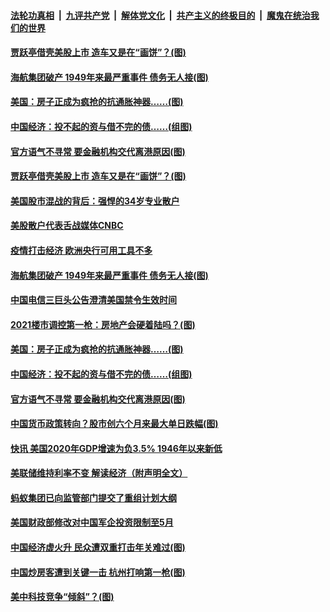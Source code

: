 ####  [法轮功真相](../../../../basic/blob/master/README.md?t=01301001) &nbsp;|&nbsp; [九评共产党](../../../../9ping.md/blob/master/README.md?t=01301001) &nbsp;|&nbsp; [解体党文化](../../../../jtdwh.md/blob/master/README.md?t=01301001)  &nbsp;|&nbsp; [共产主义的终极目的](../../../../gczydzjmd.md/blob/master/README.md?t=01301001) &nbsp;|&nbsp; [魔鬼在统治我们的世界](../../../../mgztzwmdsj.md/blob/master/README.md?t=01301001) 

#### [贾跃亭借壳美股上市 造车又是在“画饼”？(图)](../pages/p5/960810.md?t=01301001) 

#### [海航集团破产 1949年来最严重事件 债务无人接(图)](../pages/p5/960758.md?t=01301001) 


#### [美国：房子正成为疯抢的抗通胀神器……(图)](../pages/p5/960696.md?t=01301001) 

#### [中国经济：投不起的资与借不完的债……(组图)](../pages/p5/960676.md?t=01301001) 

#### [官方语气不寻常 要金融机构交代离港原因(图)](../pages/p5/960646.md?t=01301001) 

#### [贾跃亭借壳美股上市 造车又是在“画饼”？(图)](../pages/p5/960810.md?t=01301001) 

#### [美国股市混战的背后：强悍的34岁专业散户](../pages/p5/960779.md?t=01301001) 

#### [美股散户代表舌战媒体CNBC](../pages/p5/960778.md?t=01301001) 

#### [疫情打击经济 欧洲央行可用工具不多](../pages/p5/960777.md?t=01301001) 

#### [海航集团破产 1949年来最严重事件 债务无人接(图)](../pages/p5/960758.md?t=01301001) 

#### [中国电信三巨头公告澄清美国禁令生效时间](../pages/p5/960754.md?t=01301001) 


#### [2021楼市调控第一枪：房地产会硬着陆吗？(图)](../pages/p5/960685.md?t=01301001) 

#### [美国：房子正成为疯抢的抗通胀神器……(图)](../pages/p5/960696.md?t=01301001) 

#### [中国经济：投不起的资与借不完的债……(组图)](../pages/p5/960676.md?t=01301001) 

#### [官方语气不寻常 要金融机构交代离港原因(图)](../pages/p5/960646.md?t=01301001) 

#### [中国货币政策转向？股市创六个月来最大单日跌幅(图)](../pages/p5/960638.md?t=01301001) 

#### [快讯 美国2020年GDP增速为负3.5% 1946年以来新低](../pages/p5/960636.md?t=01301001) 

#### [美联储维持利率不变 解读经济（附声明全文）](../pages/p5/960634.md?t=01301001) 

#### [蚂蚁集团已向监管部门提交了重组计划大纲](../pages/p5/960633.md?t=01301001) 

#### [美国财政部修改对中国军企投资限制至5月](../pages/p5/960625.md?t=01301001) 

#### [中国经济虚火升 民众遭双重打击年关难过(图)](../pages/p5/960621.md?t=01301001) 


#### [中国炒房客遭到关键一击 杭州打响第一枪(图)](../pages/p5/960553.md?t=01301001) 

#### [美中科技竞争“倾斜”？(图)](../pages/p5/960588.md?t=01301001) 

